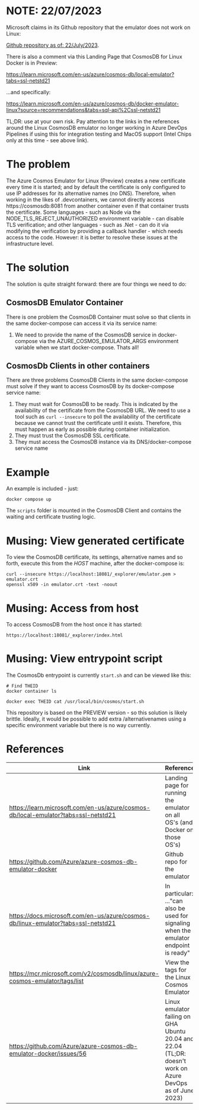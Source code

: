 # NOTE: 22/07/2023
Microsoft claims in its Github repository that the emulator does not work on Linux:  

[Github repository as of: 22/July/2023](https://github.com/Azure/azure-cosmos-db-emulator-docker).

There is also a comment via this Landing Page that CosmosDB for Linux Docker is in Preview:

https://learn.microsoft.com/en-us/azure/cosmos-db/local-emulator?tabs=ssl-netstd21

...and specifically:

 https://learn.microsoft.com/en-us/azure/cosmos-db/docker-emulator-linux?source=recommendations&tabs=sql-api%2Cssl-netstd21

TL;DR: use at your own risk. Pay attention to the links in the references around the Linux CosmosDB emulator no longer working in Azure DevOps Pipelines if using this for integration testing and MacOS support (Intel Chips only at this time - see above link).  

# The problem
The Azure Cosmos Emulator for Linux (Preview) creates a new certificate every time it is started; and by default the certificate is only configured to use IP addresses for its alternative names (no DNS). Therefore, when working in the likes of .devcontainers, we cannot directly access https://cosmosdb:8081 from another container even if that container trusts the certificate. Some languages - such as Node via the NODE_TLS_REJECT_UNAUTHORIZED environment variable - can disable TLS verification; and other languages - such as .Net - can do it via modifying the verification by providing a callback handler - which needs access to the code. However: it is better to resolve these issues at the infrastructure level. 

# The solution
The solution is quite straight forward: there are four things we need to do:

## CosmosDB Emulator Container
There is one problem the CosmosDB Container must solve so that clients in the same docker-compose can access it via its service name: 

1. We need to provide the name of the CosmosDB service in docker-compose via the AZURE_COSMOS_EMULATOR_ARGS environment variable when we start docker-compose. Thats all!

## CosmosDb Clients in other containers
There are three problems CosmosDB Clients in the same docker-compose must solve if they want to access CosmosDB by its docker-compose service name:

1. They must wait for CosmosDB to be ready. This is indicated by the availability of the certificate from the CosmosDB URL. We need to use a tool such as ```curl --insecure``` to poll the availability of the certificate because we cannot trust the certificate until it exists. Therefore, this must happen as early as possible during container initialization.
2. They must trust the CosmosDB SSL certificate. 
3. They must access the CosmosDB instance via its DNS/docker-compose service name

# Example
An example is included - just:

```
docker compose up
```

The ```scripts``` folder is mounted in the CosmosDB Client and contains the waiting and certificate trusting logic. 

# Musing: View generated certificate
To view the CosmosDB certificate, its settings, alternative names and so forth, execute this from the *HOST* machine, after the docker-compose is:

```
curl --insecure https://localhost:18081/_explorer/emulator.pem > emulator.crt
openssl x509 -in emulator.crt -text -noout
```

# Musing: Access from host
To access CosmosDB from the host once it has started:

```
https://localhost:18081/_explorer/index.html
```

# Musing: View entrypoint script
The CosmosDb entrypoint is currently ```start.sh``` and can be viewed like this:

```
# Find THEID
docker container ls

docker exec THEID cat /usr/local/bin/cosmos/start.sh
```

This repository is based on the PREVIEW version - so this solution is likely brittle. Ideally, it would be possible to add extra /alternativenames using a specific environment variable but there is no way currently. 

# References
| Link | Reference | 
| ---- | --------- |
| https://learn.microsoft.com/en-us/azure/cosmos-db/local-emulator?tabs=ssl-netstd21 | Landing page for running the emulator on all OS's (and Docker on those OS's) | 
| https://github.com/Azure/azure-cosmos-db-emulator-docker | Github repo for the emulator |
| https://docs.microsoft.com/en-us/azure/cosmos-db/linux-emulator?tabs=ssl-netstd21 | In particular: ..."can also be used for signaling when the emulator endpoint is ready" |
| https://mcr.microsoft.com/v2/cosmosdb/linux/azure-cosmos-emulator/tags/list | View the tags for the Linux Cosmos Emulator |
| https://github.com/Azure/azure-cosmos-db-emulator-docker/issues/56 | Linux emulator failing on GHA Ubuntu 20.04 and 22.04 (TL;DR: doesn't work on Azure DevOps as of June 2023) |
